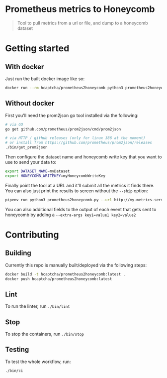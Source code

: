 # Prometheus metrics to Honeycomb

> Tool to pull metrics from a url or file, and dump to a honeycomb dataset

# Getting started

## With docker

Just run the built docker image like so:

```bash
docker run --rm hcaptcha/prometheus2honeycomb python3 prometheus2honeycomb.py --url http://my-metrics-server:8000/metrics --ship
```

## Without docker
First you'll need the prom2json go tool installed via the following:

```bash
# via GO
go get github.com/prometheus/prom2json/cmd/prom2json

# via HTTP / github releases (only for linux 386 at the moment)
# or install from https://github.com/prometheus/prom2json/releases
./bin/get_prom2json
```

Then configure the dataset name and honeycomb write key that you want to use to send your data to:

```bash
export DATASET_NAME=myDataset
export HONEYCOMB_WRITEKEY=myHoneycombWriteKey
```

Finally point the tool at a URL and it'll submit all the metrics it finds there.  You can also just print the results to screen without the `--ship` option:

```bash
pipenv run python3 prometheus2honeycomb.py --url http://my-metrics-server:8000/metrics --ship
```

You can also additional fields to the output of each event that gets sent to honeycomb by adding a `--extra-args key1=value1 key2=value2`

# Contributing

## Building

Currently this repo is manually built/deployed via the following steps:

```bash
docker build -t hcaptcha/prometheus2honeycomb:latest .
docker push hcaptcha/prometheus2honeycomb:latest
```

## Lint

To run the linter, run `./bin/lint`

## Stop

To stop the containers, run `./bin/stop`

## Testing

To test the whole workflow, run:
```
./bin/ci
```
